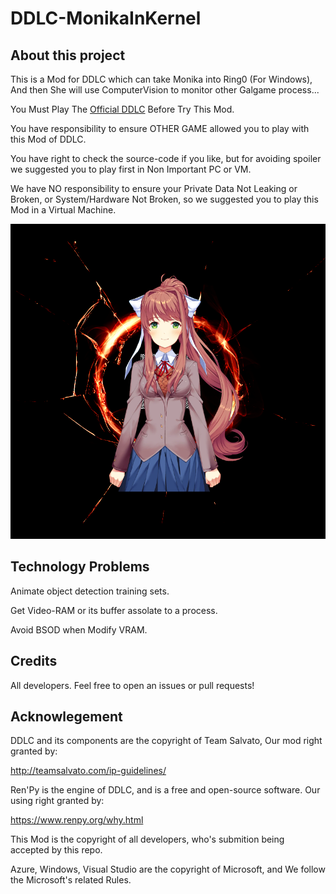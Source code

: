 # DDLC-MonikaInKernel

## About this project

This is a Mod for DDLC which can take Monika into Ring0 (For Windows), And then She will use ComputerVision to monitor other Galgame process...

You Must Play The [Official DDLC](https://ddlc.moe) Before Try This Mod.

You have responsibility to ensure OTHER GAME allowed you to play with this Mod of DDLC.

You have right to check the source-code if you like, but for avoiding spoiler we suggested you to play first in Non Important PC or VM.

We have NO responsibility to ensure your Private Data Not Leaking or Broken, or System/Hardware Not Broken, so we suggested you to play this Mod in a Virtual Machine.

![plot](MonikaLogo.png)

## Technology Problems

Animate object detection training sets.

Get Video-RAM or its buffer assolate to a process.

Avoid BSOD when Modify VRAM.

## Credits

All developers. Feel free to open an issues or pull requests!

## Acknowlegement

DDLC and its components are the copyright of Team Salvato, Our mod right granted by:

http://teamsalvato.com/ip-guidelines/

Ren'Py is the engine of DDLC, and is a free and open-source software. Our using right granted by:

https://www.renpy.org/why.html

This Mod is the copyright of all developers, who's submition being accepted by this repo.

Azure, Windows, Visual Studio are the copyright of Microsoft, and We follow the Microsoft's related Rules.
